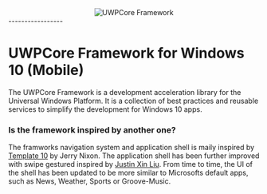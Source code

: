 <div align="center">
  <img src="https://github.com/bsautermeister/uwpcore.framework/blob/master/Assets/uwpcore.png" alt="UWPCore Framework"><br>
</div>
-----------------


# UWPCore Framework for Windows 10 (Mobile) #

The UWPCore Framework is a development acceleration library for the Universal Windows Platform. It is a collection of best practices and reusable services to simplify the development for Windows 10 apps.

### Is the framework inspired by another one? ###

The framworks navigation system and application shell is maily inspired by [Template 10](https://github.com/Windows-XAML/Template10) by Jerry Nixon. The application shell has been further improved with swipe gestured inspired by [Justin Xin Liu](https://github.com/JustinXinLiu/SwipeableSplitView). From time to time, the UI of the shell has been updated to be more similar to Microsofts default apps, such as News, Weather, Sports or Groove-Music.

